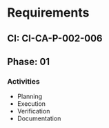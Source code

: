 # Requirements

## CI: CI-CA-P-002-006
## Phase: 01

### Activities
- Planning
- Execution
- Verification
- Documentation
